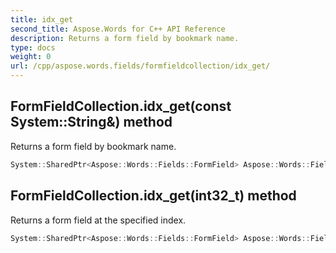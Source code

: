 ```yaml
---
title: idx_get
second_title: Aspose.Words for C++ API Reference
description: Returns a form field by bookmark name. 
type: docs
weight: 0
url: /cpp/aspose.words.fields/formfieldcollection/idx_get/
---
```

## FormFieldCollection.idx_get(const System::String\&) method


Returns a form field by bookmark name.

```cpp
System::SharedPtr<Aspose::Words::Fields::FormField> Aspose::Words::Fields::FormFieldCollection::idx_get(const System::String &bookmarkName)
```

## FormFieldCollection.idx_get(int32_t) method


Returns a form field at the specified index.

```cpp
System::SharedPtr<Aspose::Words::Fields::FormField> Aspose::Words::Fields::FormFieldCollection::idx_get(int32_t index)
```

